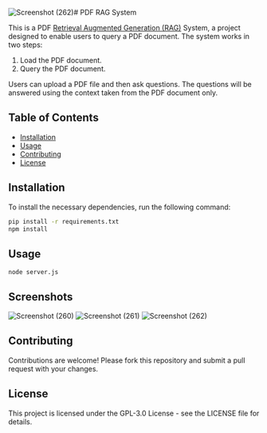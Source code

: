 ![Screenshot (262)](https://github.com/user-attachments/assets/aa81382d-a7b0-46f3-a9dc-99afbca7aef3)# PDF RAG System

This is a PDF <a href="https://en.wikipedia.org/wiki/Retrieval-augmented_generation">Retrieval Augmented Generation (RAG)</a> System, a project designed to enable users to query a PDF document. The system works in two steps: 
1. Load the PDF document.
2. Query the PDF document.
   
Users can upload a PDF file and then ask questions. The questions will be answered using the context taken from the PDF document only.

## Table of Contents

- [Installation](#installation)
- [Usage](#usage)
- [Contributing](#contributing)
- [License](#license)

## Installation

To install the necessary dependencies, run the following command:

```bash
pip install -r requirements.txt
npm install
```

## Usage
```
node server.js
```

## Screenshots
![Screenshot (260)](https://github.com/user-attachments/assets/22b3a386-cad1-4b9e-972d-88eb48f9f536)
![Screenshot (261)](https://github.com/user-attachments/assets/935b0fa9-5e05-4966-acbc-6223e3f9823e)
![Screenshot (262)](https://github.com/user-attachments/assets/f36581fa-3422-4451-92b1-e927f50023be)


## Contributing
Contributions are welcome! Please fork this repository and submit a pull request with your changes.

## License
This project is licensed under the GPL-3.0 License - see the LICENSE file for details.
